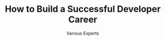 ---
title: "How to Build a Successful Developer Career"
description: "Insights and strategies for advancing in software development, from junior to senior roles."
topic: "Community & Career"
category: article
author: "Various Experts"
url: "https://www.freecodecamp.org/news/how-to-build-a-successful-developer-career/"
tags: ["career", "growth", "advice", "senior-developer"]
difficulty: intermediate
publishedAt: 2025-10-16
---